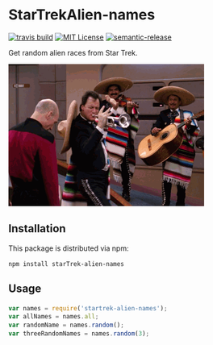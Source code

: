 # StarTrekAlien-names

[![travis build](https://img.shields.io/travis/btribble/starTrekAliens-names.svg?style=flat-square)](https://travis-ci.org/btribble/startrek-alien-races)
[![MIT License](https://img.shields.io/npm/l/starTrek-alien-names-names.svg?style=flat-square)](http://opensource.org/licenses/MIT)
[![semantic-release](https://img.shields.io/badge/%20%20%F0%9F%93%A6%F0%9F%9A%80-semantic--release-e10079.svg?style=flat-square)](https://github.com/semantic-release/semantic-release)

Get random alien races from Star Trek.

![starTrek-alien-names](other/theQ.gif)

## Installation

This package is distributed via npm:

```
npm install starTrek-alien-names
```

## Usage

```javascript
var names = require('startrek-alien-names');
var allNames = names.all;
var randomName = names.random();
var threeRandomNames = names.random(3);
```
